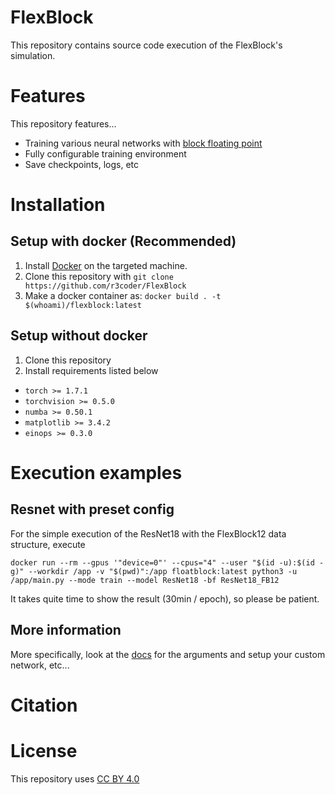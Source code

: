 


# FlexBlock

This repository contains source code execution of the FlexBlock's simulation.


# Features
This repository features...

- Training various neural networks with [block floating point](https://en.wikipedia.org/wiki/Block_floating_point)
- Fully configurable training environment
- Save checkpoints, logs, etc

# Installation

## Setup with docker (Recommended)

1. Install [Docker](https://docs.docker.com/engine/install/) on the targeted machine.
2. Clone this repository with `git clone https://github.com/r3coder/FlexBlock`
3. Make a docker container as: `docker build . -t $(whoami)/flexblock:latest`

## Setup without docker
1. Clone this repository
2. Install requirements listed below 
- `torch >= 1.7.1`
- `torchvision >= 0.5.0`
- `numba >= 0.50.1`
- `matplotlib >= 3.4.2`
- `einops >= 0.3.0`

# Execution examples

## Resnet with preset config

For the simple execution of the ResNet18 with the FlexBlock12 data structure, execute

```docker run --rm --gpus '"device=0"' --cpus="4" --user "$(id -u):$(id -g)" --workdir /app -v "$(pwd)":/app floatblock:latest python3 -u /app/main.py --mode train --model ResNet18 -bf ResNet18_FB12```

It takes quite time to show the result (30min / epoch), so please be patient.

## More information

More specifically, look at the [docs](/docs/_index.md) for the arguments and setup your custom network, etc...

# Citation

# License

This repository uses [CC BY 4.0](https://creativecommons.org/licenses/)